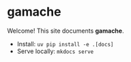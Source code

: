 # gamache

Welcome! This site documents **gamache**.

- Install: `uv pip install -e .[docs]`
- Serve locally: `mkdocs serve`